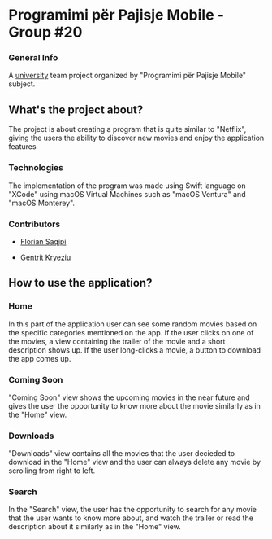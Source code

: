 # Programimi për Pajisje Mobile - Group #20

### General Info
A [university](https://fiek.uni-pr.edu) team project organized by "Programimi për Pajisje Mobile" subject.  

## What's the project about?
The project is about creating a program that is quite similar to "Netflix", giving the users the ability to discover new movies and enjoy the application features

### Technologies 
The implementation of the program was made using Swift language on "XCode" using macOS Virtual Machines such as "macOS Ventura" and "macOS Monterey".

### Contributors

- [Florian Saqipi](https://github.com/floriansaqipi)

- [Gentrit Kryeziu](https://github.com/Gentrit851)

## How to use the application?
### Home
In this part of the application user can see some random movies based on the specific categories mentioned on the app.
If the user clicks on one of the movies, a view containing the trailer of the movie and a short description shows up. If the user long-clicks a movie, a button to download the app comes up.

### Coming Soon
"Coming Soon" view shows the upcoming movies in the near future and gives the user the opportunity to know more about the movie similarly as in the "Home" view.

### Downloads
"Downloads" view contains all the movies that the user decieded to download in the "Home" view and the user can always delete any movie by scrolling from right to left.

### Search 
In the "Search" view, the user has the opportunity to search for any movie that the user wants to know more about, and watch the trailer or read the description about it similarly as in the "Home" view.
